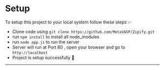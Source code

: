 # Setup

To setup this project to your local system follow these steps :-

* Clone code using `git clone https://github.com/MetaVASP/Zipify.git`
* run ` npm install ` to install all node_modules
* run ` node app.js ` to run the server 
* Server will run at Port 80 , open your browser and go to `http://localhost`
* Project is setup successfully 🥳 
---
